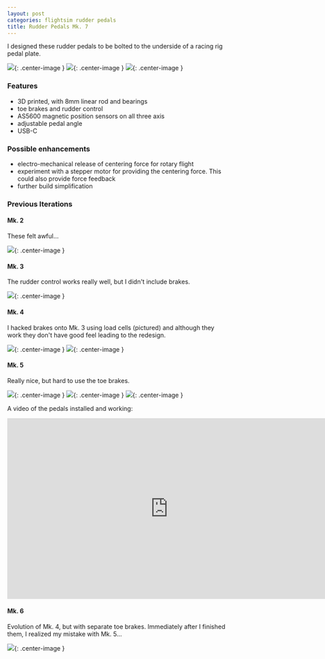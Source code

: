 ```yaml
---
layout: post
categories: flightsim rudder pedals
title: Rudder Pedals Mk. 7
---
```


I designed these rudder pedals to be bolted to the underside of a racing rig pedal plate. 

![](/assets/pedals/mk7.JPG){: .center-image }
![](/assets/pedals/mk7b.JPG){: .center-image }
![](/assets/pedals/mk7c.JPG){: .center-image }


### Features

- 3D printed, with 8mm linear rod and bearings
- toe brakes and rudder control
- AS5600 magnetic position sensors on all three axis 
- adjustable pedal angle
- USB-C

### Possible enhancements

- electro-mechanical release of centering force for rotary flight
- experiment with a stepper motor for providing the centering force. This could also provide force feedback
- further build simplification

### Previous Iterations

#### Mk. 2

These felt awful...

![](/assets/pedals/mk2.jpg){: .center-image }

#### Mk. 3

The rudder control works really well, but I didn't include brakes. 

![](/assets/pedals/mk3.jpg){: .center-image }

#### Mk. 4

I hacked brakes onto Mk. 3 using load cells (pictured) and although they work they don't have good feel leading to the redesign.

![](/assets/pedals/mk4.JPG){: .center-image }
![](/assets/pedals/mk4b.JPG){: .center-image }

#### Mk. 5

Really nice, but hard to use the toe brakes. 

![](/assets/pedals/IMG_1098.JPG){: .center-image }
![](/assets/pedals/IMG_1099.JPG){: .center-image }
![](/assets/pedals/IMG_1101.JPG){: .center-image }

A video of the pedals installed and working:

<iframe class="center-image" width="740" height="416" src="https://www.youtube.com/embed/uUZPqIRWfbc?si=ZAByA4UAvtkQvIKs" title="YouTube video player" frameborder="0" allow="accelerometer; autoplay; clipboard-write; encrypted-media; gyroscope; picture-in-picture; web-share" referrerpolicy="strict-origin-when-cross-origin" allowfullscreen></iframe>

#### Mk. 6

Evolution of Mk. 4, but with separate toe brakes. Immediately after I finished them, I realized my mistake with Mk. 5... 

![](/assets/pedals/mk6.JPG){: .center-image }


